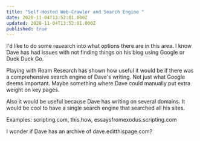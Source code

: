 ```yaml
---
title: "Self-Hosted Web-Crawler and Search Engine "
date: 2020-11-04T13:52:01.000Z
updated: 2020-11-04T13:52:01.000Z
published: true
---
```


I'd like to do some research into what options there are in this area. I know Dave has had issues with not finding things on his blog using Google or Duck Duck Go.

Playing with Roam Research has shown how useful it would be if there was a comprehensive search engine of Dave's writing. Not just what Google deems important. Maybe something where Dave could manually put extra weight on key pages.

Also it would be useful because Dave has writing on several domains. It would be cool to have a single search engine that searched all his sites.

Examples: scripting.com, this.how, essaysfromexodus.scripting.com

I wonder if Dave has an archive of dave.editthispage.com?

